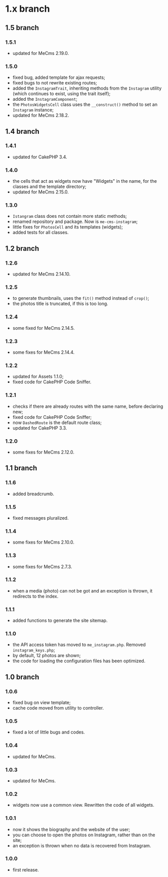 # 1.x branch
## 1.5 branch
### 1.5.1
* updated for MeCms 2.19.0.

### 1.5.0
* fixed bug, added template for ajax requests;
* fixed bugs to not rewrite existing routes;
* added the `InstagramTrait`, inheriting methods from the `Instagram` utility
    (which continues to exist, using the trait itself);
* added the `InstagramComponent`;
* the `PhotosWidgetsCell` class uses the `__construct()` method to set an
    `Instagram` instance;
* updated for MeCms 2.18.2.

## 1.4 branch
### 1.4.1
* updated for CakePHP 3.4.

### 1.4.0
* the cells that act as widgets now have "Widgets" in the name, for the classes
    and the template directory;
* updated for MeCms 2.15.0.

### 1.3.0
* `Istangram` class does not contain more static methods;
* renamed repository and package. Now is `me-cms-instagram`;
* little fixes for `PhotosCell` and its templates (widgets);
* added tests for all classes.

## 1.2 branch
### 1.2.6
* updated for MeCms 2.14.10.

### 1.2.5
* to generate thumbnails, uses the `fit()` method instead of `crop()`;
* the photos title is truncated, if this is too long.

### 1.2.4
* some fixed for MeCms 2.14.5.

### 1.2.3
* some fixes for MeCms 2.14.4.

### 1.2.2
* updated for Assets 1.1.0;
* fixed code for CakePHP Code Sniffer.

### 1.2.1
* checks if there are already routes with the same name, before declaring new;
* fixed code for CakePHP Code Sniffer;
* now `DashedRoute` is the default route class;
* updated for CakePHP 3.3.

### 1.2.0
* some fixes for MeCms 2.12.0.

## 1.1 branch
### 1.1.6
* added breadcrumb.

### 1.1.5
* fixed messages pluralized.

### 1.1.4
* some fixes for MeCms 2.10.0.

### 1.1.3
* some fixes for MeCms 2.7.3.

### 1.1.2
* when a media (photo) can not be got and an exception is thrown, it redirects 
	to the index.

### 1.1.1
* added functions to generate the site sitemap.

### 1.1.0
* the API access token has moved to `me_instagram.php`. Removed 
	`instagram_keys.php`;
* by default, 12 photos are shown;
* the code for loading the configuration files has been optimized.

## 1.0 branch
### 1.0.6
* fixed bug on view template;
* cache code moved from utility to controller.

### 1.0.5
* fixed a lot of little bugs and codes.

### 1.0.4
* updated for MeCms.

### 1.0.3
* updated for MeCms.

### 1.0.2
* widgets now use a common view. Rewritten the code of all widgets.

### 1.0.1
* now it shows the biography and the website of the user;
* you can choose to open the photos on Instagram, rather than on the site;
* an exception is thrown when no data is recovered from Instagram.

### 1.0.0
* first release.